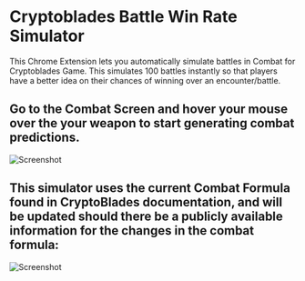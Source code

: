 # Cryptoblades Battle Win Rate Simulator

This Chrome Extension lets you automatically simulate battles in Combat for Cryptoblades Game. This simulates 100 battles instantly so that players have a better idea on their chances of winning over an encounter/battle.

Go to the Combat Screen and hover your mouse over the your weapon to start generating combat predictions.
----------------------------------------------
![Screenshot](https://i.imgur.com/WbDHr1D.png)

This simulator uses the current Combat Formula found in CryptoBlades documentation, and will be updated should there be a publicly available information for the changes in the combat formula:
----------------------
![Screenshot](https://i.imgur.com/hGJSZMa.png)
